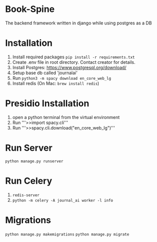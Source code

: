 # Book-Spine
The backend framework written in django while using postgres as a DB

# Installation
1. Install required packages
```pip install -r requirements.txt```
2. Create .env file in root directory. Contact creator for details.
3. Install Postgres: https://www.postgresql.org/download/
4. Setup base db called 'journalai'
5. Run ```python3 -m spacy download en_core_web_lg```
6. Install redis (On Mac: ```brew install redis```)

# Presidio Installation
1. open a python terminal from the virtual environment
2. Run '''>>import spacy.cli'''
3. Run '''>>spacy.cli.download("en_core_web_lg")'''

# Run Server
```python manage.py runserver ```

# Run Celery 
1. ```redis-server```
2. ```python -m celery -A journal_ai worker -l info```

# Migrations
```python manage.py makemigrations```
```python manage.py migrate ```